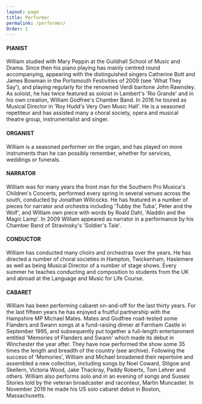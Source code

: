 ```yaml
---
layout: page
title: Performer
permalink: /performer/
Order: 1
---
```

#### PIANIST
William studied with Mary Peppin at the Guildhall School of Music and Drama. Since then his piano playing has mainly centred round accompanying, appearing with the distinguished singers Catherine Bott and James Bowman in the Portsmouth Festivities of 2009 (see 'What They Say'), and playing regularly for the renowned Verdi baritone John Rawnsley. As soloist, he has twice featured as soloist in Lambert's 'Rio Grande' and in his own creation, William Godfree's Chamber Band. In 2016 he toured as Musical Director in 'Roy Hudd's Very Own Music Hall'.  He is a seasoned repetiteur and has assisted many a choral society, opera and musical theatre group, instrumentalist and singer.

#### ORGANIST
William is a seasoned performer on the organ, and has played on more instruments than he can possibly remember, whether for services, weddings or funerals.

#### NARRATOR
William was for many years the front man for the Southern Pro Musica's Children's Concerts, performed every spring in several venues across the south, conducted by Jonathan Willcocks.  He has featured in a number of pieces for narrator and orchestra including 'Tubby the Tuba', Peter and the Wolf', and William own piece with words by Roald Dahl, 'Aladdin and the Magic Lamp'.  In 2009 William appeared as narrator in a performance by his Chamber Band of Stravinsky's 'Soldier's Tale'.

#### CONDUCTOR
William has conducted many choirs and orchestras over the years.  He has directed a number of choral societies in Hampton, Twickenham, Haslemere as well as being Musical Director of a number of stage shows.  Every summer he teaches conducting and composition to students from the UK and abroad at the Language and Music for Life Course. 

#### CABARET
William has been performing cabaret on-and-off for the last thirty years. For the last fifteen years he has enjoyed a fruitful partnership with the Hampshire MP Michael Mates. Mates and Godfree road-tested some Flanders and Swann songs at a fund-raising dinner at Farnham Castle in September 1995, and subsequently put together a full-length entertainment entitled 'Memories of Flanders and Swann' which made its debut in Winchester the year after. They have now performed the show some 35 times the length and breadth of the country (see archive).
Following the success of 'Memories', William and Michael broadened their repertoire and assembled a new collection, including songs by Noel Coward, Stilgoe and Skellern, Victoria Wood, Jake Thackray, Paddy Roberts, Tom Lehrer and others.
William also performs solo and in an evening of songs and Sussex Stories told by the veteran broadcaster and raconteur, Martin Muncaster.  In November 2019 he made his US solo cabaret debut in Boston, Massachusetts.
